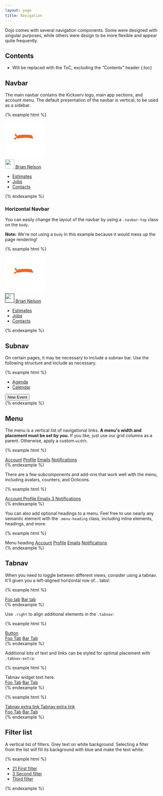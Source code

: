 ```yaml
---
layout: page
title: Navigation
---
```


Dojo comes with several navigation components. Some were designed with singular purposes, while others were design to be more flexible and appear quite frequently.

## Contents

* Will be replaced with the ToC, excluding the "Contents" header
{:toc}

## Navbar

The main navbar contains the Kickserv logo, main app sections, and account menu. The default presentation of the navbar is vertical, to be used as a sidebar.


{% example html %}
<div class="navbar">
  <div class="navbar-brand">
    <a href="/" class="brand">
      <img src="/img/nav_icon.svg" />
    </a>
  </div>
  <div class="navbar-utility">
    <a href="#usernav" class="utility js-dropdown-toggle">
      <img class="avatar avatar-small" src="https://avatars3.githubusercontent.com/u/9919?v=3&s=32" width="30" height="30">
      <span class="utility-name">Brian Nelson</span>
    </a>
  </div>
  <div class="navbar-menu">
    <ul class="nav">
      <li>
        <a href="">
          <i class="octicon octicon-clippy"></i>
          <span class="nav-label">Estimates</span>
        </a>
      </li>
      <li class="active">
        <a href="">
          <i class="octicon octicon-briefcase"></i>
          <span class="nav-label">Jobs</span>
        </a>
      </li>
      <li>
        <a href="">
          <i class="octicon octicon-organization"></i>
          <span class="nav-label">Contacts</span>
        </a>
      </li>
    </ul>
  </div>
</div>
{% endexample %}

### Horizontal Navbar

You can easily change the layout of the navbar by using a `.navbar-top` class on the `body`.

**Note:** We're not using a `body` in this example because it would mess up the page rendering!

{% example html %}
<div class="navbar-top">
  <div class="grid-frame">
    <div class="navbar">
      <div class="navbar-brand">
        <a href="/" class="brand">
          <img src="/img/nav_icon.svg" />
        </a>
      </div>
      <div class="navbar-utility">
        <a href="" class="utility">
          <img class="avatar avatar-small" src="https://avatars3.githubusercontent.com/u/9919?v=3&s=32" width="30" height="30">
          <span class="utility-name">Brian Nelson</span>
        </a>
      </div>
      <div class="navbar-menu">
        <ul class="nav">
          <li>
            <a href="">
              <i class="octicon octicon-clippy"></i>
              <span class="nav-label">Estimates</span>
            </a>
          </li>
          <li class="active">
            <a href="">
              <i class="octicon octicon-briefcase"></i>
              <span class="nav-label">Jobs</span>
            </a>
          </li>
          <li>
            <a href="">
              <i class="octicon octicon-organization"></i>
              <span class="nav-label">Contacts</span>
            </a>
          </li>
        </ul>
      </div>
    </div>
  </div>
</div>
{% endexample %}

## Subnav

On certain pages, it may be necessary to include a subnav bar. Use the following structure and include as necessary.

{% example html %}
<div class="subnav">
  <div class="grid-block">
    <div class="grid-content">
      <ul class="nav">
        <li class="active">
          <a href="/schedule">
            Agenda
          </a>
        </li>
        <li>
          <a href="/calendar">
            Calendar
          </a>
        </li>
      </ul>
    </div>
  </div>
  <div class="grid-block shrink">
    <div class="grid-content">
      <button type="button" class="btn btn-action btn-sm new-event">New Event</button>
    </div>
  </div>
</div>
{% endexample %}

## Menu

The menu is a vertical list of navigational links. **A menu's width and placement must be set by you.** If you like, just use our grid columns as a parent. Otherwise, apply a custom `width`.

{% example html %}
<nav class="menu">
  <a class="menu-item selected" href="#">Account</a>
  <a class="menu-item" href="#">Profile</a>
  <a class="menu-item" href="#">Emails</a>
  <a class="menu-item" href="#">Notifications</a>
</nav>
{% endexample %}

There are a few subcomponents and add-ons that work well with the menu, including avatars, counters, and Octicons.

{% example html %}
<nav class="menu">
  <a class="menu-item selected" href="#">
    <span class="octicon octicon-tools"></span>
    Account
  </a>
  <a class="menu-item" href="#">
    <span class="octicon octicon-person"></span>
    Profile
  </a>
  <a class="menu-item" href="#">
    <span class="octicon octicon-mail"></span>
    Emails
  </a>
  <a class="menu-item" href="#">
    <span class="octicon octicon-radio-tower"></span>
    <span class="counter">3</span>
    Notifications
  </a>
</nav>
{% endexample %}

You can also add optional headings to a menu. Feel free to use nearly any semantic element with the `.menu-heading` class, including inline elements, headings, and more.

{% example html %}
<nav class="menu">
  <span class="menu-heading">Menu heading</span>
  <a class="menu-item selected" href="#">Account</a>
  <a class="menu-item" href="#">Profile</a>
  <a class="menu-item" href="#">Emails</a>
  <a class="menu-item" href="#">Notifications</a>
</nav>
{% endexample %}


## Tabnav

When you need to toggle between different views, consider using a tabnav. It'll given you a left-aligned horizontal row of... tabs!

{% example html %}
<div class="tabnav">
  <nav class="tabnav-tabs">
    <a href="#" class="tabnav-tab selected">Foo tab</a>
    <a href="#" class="tabnav-tab">Bar tab</a>
  </nav>
</div>
{% endexample %}

Use `.right` to align additional elements in the `.tabnav`:

{% example html %}
<div class="tabnav">
  <a class="btn btn-sm right" href="#">Button</a>
  <nav class="tabnav-tabs">
    <a href="#" class="tabnav-tab selected">Foo Tab</a>
    <a href="#" class="tabnav-tab">Bar Tab</a>
  </nav>
</div>
{% endexample %}

Additional bits of text and links can be styled for optimal placement with `.tabnav-extra`:

{% example html %}
<div class="tabnav">
  <div class="tabnav-extra right">
    Tabnav widget text here.
  </div>
  <nav class="tabnav-tabs">
    <a href="#" class="tabnav-tab selected">Foo Tab</a>
    <a href="#" class="tabnav-tab">Bar Tab</a>
  </nav>
</div>
{% endexample %}

{% example html %}
<div class="tabnav">
  <div class="right">
    <a class="tabnav-extra" href="#">
      Tabnav extra link
    </a>
    <a class="tabnav-extra" href="#">
      Tabnav extra link
    </a>
  </div>
  <nav class="tabnav-tabs">
    <a href="#" class="tabnav-tab selected">Foo Tab</a>
    <a href="#" class="tabnav-tab">Bar Tab</a>
  </nav>
</div>
{% endexample %}

## Filter list

A vertical list of filters. Grey text on white background. Selecting a filter from the list will fill its background with blue and make the text white.

{% example html %}
<ul class="filter-list">
  <li>
    <a href="#" class="filter-item selected">
      <span class="count">21</span>
      First filter
    </a>
  </li>
  <li>
    <a href="#" class="filter-item">
      <span class="count">3</span>
      Second filter
    </a>
  </li>
  <li>
    <a href="#" class="filter-item">
      Third filter
    </a>
  </li>
</ul>
{% endexample %}
